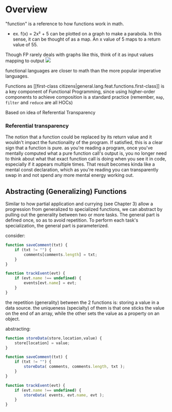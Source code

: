 
# Overview
"function" is a reference to how functions work in math.
- ex. f(x) = 2x² + 5 can be plotted on a graph to make a parabola. In this sense, it can be thought of as a map. An x value of 5 maps to a return value of 55.

Though FP rarely deals with graphs like this, think of it as input values mapping to output
![](/assets/images/2021-03-09-09-35-55.png)

functional languages are closer to math than the more popular imperative languages.

Functions as [[first-class citizens|general.lang.feat.functions.first-class]] is a key component of Functional Programming, since using higher-order components to achieve composition is a standard practice (remember, `map`, `filter` and `reduce` are all HOCs)

Based on idea of Referential Transparency

### Referential transparency
The notion that a function could be replaced by its return value and it wouldn't impact the functionality of the program.
If satisfied, this is a clear sign that a function is pure.
as you're reading a program, once you've mentally computed what a pure function call's output is, you no longer need to think about what that exact function call is doing when you see it in code, especially if it appears multiple times.
That result becomes kinda like a mental const declaration, which as you're reading you can transparently swap in and not spend any more mental energy working out.


## Abstracting (Generalizing) Functions
Similar to how partial application and currying (see Chapter 3) allow a progression from generalized to specialized functions, we can abstract by pulling out the generality between two or more tasks. The general part is defined once, so as to avoid repetition. To perform each task's specialization, the general part is parameterized.

consider:
```js
function saveComment(txt) {
    if (txt != "") {
        comments[comments.length] = txt;
    }
}

function trackEvent(evt) {
    if (evt.name !== undefined) {
        events[evt.name] = evt;
    }
}
```
the repetition (generality) between the 2 functions is: storing a value in a data source. the uniqueness (specialty) of them is that one sticks the value on the end of an array, while the other sets the value as a property on an object.

abstracting:
```js
function storeData(store,location,value) {
    store[location] = value;
}

function saveComment(txt) {
    if (txt != "") {
        storeData( comments, comments.length, txt );
    }
}

function trackEvent(evt) {
    if (evt.name !== undefined) {
        storeData( events, evt.name, evt );
    }
}
```
